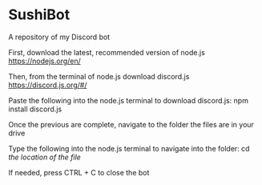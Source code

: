 # SushiBot
 A repository of my Discord bot


First, download the latest, recommended version of node.js
https://nodejs.org/en/

Then, from the terminal of node.js
download discord.js
https://discord.js.org/#/

Paste the following into the node.js terminal to download discord.js: 
npm install discord.js

Once the previous are complete, 
navigate to the folder the files are in your drive

Type the following into the node.js terminal to navigate into the folder: 
cd *the location of the file*

If needed, press CTRL + C to close the bot